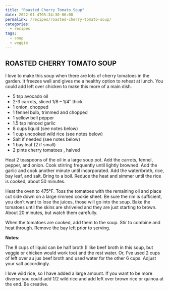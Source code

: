 ```yaml
---
title: "Roasted Cherry Tomato Soup"
date: 2022-01-4T05:34:30-06:00
permalink: /recipes/roasted-cherry-tomato-soup/
categories:
  - recipes
tags:
  - soup
  - veggie
---
```

## ROASTED CHERRY TOMATO SOUP
I love to make this soup when there are lots of cherry tomatoes in the garden. It freezes well and gives me a healthy option to reheat at lunch. You could add left over chicken to make this more of a main dish.

- 5 tsp avocado oil
- 2-3 carrots, sliced 1/8 – 1/4″ thick
- 1 onion, chopped
- 1 fennel bulb, trimmed and chopped
- 1 yellow bell pepper
- 1.5 tsp minced garlic
- 8 cups liquid (see notes below)
- 1 cup uncooked wild rice (see notes below)
- Salt if needed (see notes below)
- 1 bay leaf (2 if small)
- 2 pints cherry tomatoes , halved

Heat 2 teaspoons of the oil in a large soup pot. Add the carrots, fennel, pepper, and onion. Cook stirring frequently until lightly browned. Add the garlic and cook another minute until incorporated. Add the water/broth, rice, bay leaf, and salt. Bring to a boil. Reduce the heat and simmer until the rice is cooked, about 50 minutes.

Heat the oven to 475°F. Toss the tomatoes with the remaining oil and place cut side down on a large rimmed cookie sheet. Be sure the rim is sufficient, you don’t want to lose the juices, those will go into the soup. Bake the tomatoes until the skins are shriveled and they are just starting to brown. About 20 minutes, but watch them carefully.

When the tomatoes are cooked, add them to the soup. Stir to combine and heat through. Remove the bay left prior to serving.

**Notes:**

The 8 cups of liquid can be half broth (I like beef broth in this soup, but veggie or chicken would work too) and the rest water. Or, I’ve used 2 cups of left over au jus beef broth and used water for the other 6 cups. Adjust your salt accordingly.

I love wild rice, so I have added a large amount. If you want to be more diverse you could add 1/2 wild rice and add left over brown rice or quinoa at the end. Be creative.
